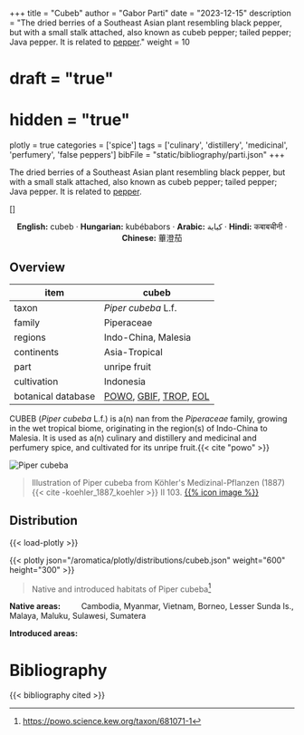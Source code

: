 +++
title = "Cubeb"
author = "Gabor Parti"
date = "2023-12-15"
description = "The dried berries of a Southeast Asian plant resembling black pepper, but with a small stalk attached, also known as cubeb pepper; tailed pepper; Java pepper. It is related to [pepper](../items/pepper)."
weight = 10
# draft = "true"
# hidden = "true"
plotly = true
categories = ['spice']
tags = ['culinary', 'distillery', 'medicinal', 'perfumery', 'false peppers']
bibFile = "static/bibliography/parti.json"
+++

The dried berries of a Southeast Asian plant resembling black pepper, but with a small stalk attached, also known as cubeb pepper; tailed pepper; Java pepper. It is related to [pepper](../items/pepper).

[<i class="fab fa-wikipedia-w"></i>](https://en.wikipedia.org/wiki/Piper_cubeba) [[<i class="fab fa-wikipedia-w"></i>]](https://en.wiktionary.org/wiki/cubeb)

<center>

**English:** cubeb · **Hungarian:** kubébabors · **Arabic:** <span class="arabic-text" dir="rtl">كبابة</span> · **Hindi:** <span class="devanagari-text">कबाबचीनी </span> · **Chinese:** <span class="traditional-chinese-text">蓽澄茄</span>

</center>

## Overview

|       item       |                                                                                           cubeb                                                                                          |
|------------------|------------------------------------------------------------------------------------------------------------------------------------------------------------------------------------------|
|       taxon      |                                                                                    *Piper cubeba* L.f.                                                                                   |
|      family      |                                                                                        Piperaceae                                                                                        |
|      regions     |                                                                                    Indo-China, Malesia                                                                                   |
|    continents    |                                                                                       Asia-Tropical                                                                                      |
|       part       |                                                                                       unripe fruit                                                                                       |
|    cultivation   |                                                                                         Indonesia                                                                                        |
|botanical database|[POWO](https://powo.science.kew.org/taxon/681071-1), [GBIF](https://www.gbif.org/species/7606629), [TROP](http://legacy.tropicos.org/Name/25002639), [EOL](https://eol.org/pages/51845162)|

CUBEB (*Piper cubeba* L.f.) is a(n) nan from the *Piperaceae* family, growing in the wet tropical biome, originating in the region(s) of Indo-China to Malesia. It is used as a(n) culinary and distillery and medicinal and perfumery spice, and cultivated for its unripe fruit.{{< cite "powo" >}}

![Piper cubeba](/images/illustrations/cubeb.png?width=40rem "Illustration of Piper cubeba from Köhler's Medizinal-Pflanzen (1887)")

>Illustration of Piper cubeba from Köhler's Medizinal-Pflanzen (1887){{< cite -koehler_1887_koehler >}} II 103. [{{% icon image %}}](https://www.biodiversitylibrary.org/item/10837#page/549/mode/1up)

## Distribution

{{< load-plotly >}}

{{< plotly json="/aromatica/plotly/distributions/cubeb.json" weight="600" height="300" >}}

>Native and introduced habitats of Piper cubeba[^powo]

[^powo]: https://powo.science.kew.org/taxon/681071-1

<p style="text-align:left;">

**Native areas:** &ensp; &ensp; &ensp; Cambodia, Myanmar, Vietnam, Borneo, Lesser Sunda Is., Malaya, Maluku, Sulawesi, Sumatera

**Introduced areas:** 

</p>



# Bibliography

{{< bibliography cited >}}

